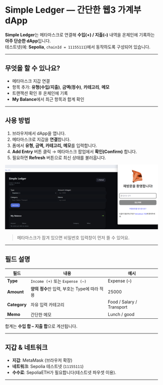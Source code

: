 # Simple Ledger — 간단한 웹3 가계부 dApp

**Simple Ledger**는 메타마스크로 연결해 **수입(+) / 지출(–)** 내역을 온체인에 기록하는 **아주 단순한 dApp**입니다.  
테스트넷(예: **Sepolia**, `chainId = 11155111`)에서 동작하도록 구성되어 있습니다.

---

## 무엇을 할 수 있나요?

- 메타마스크 지갑 연결
- 항목 추가: **유형(수입/지출)**, **금액(정수)**, **카테고리**, **메모**
- 트랜잭션 확인 후 온체인에 기록
- **My Balance**에서 최근 항목과 합계 확인

---

## 사용 방법

1. 브라우저에서 dApp을 엽니다.
2. 메타마스크로 지갑을 **연결**합니다.
3. 폼에서 **유형, 금액, 카테고리, 메모**를 입력합니다.
4. **Add Entry** 버튼 클릭 → 메타마스크 팝업에서 **확인(Confirm)** 합니다.
5. 필요하면 **Refresh** 버튼으로 최신 상태를 불러옵니다.

![메타마스크 잠금 해제 화면](./1.png)
> 메타마스크가 잠겨 있으면 비밀번호 입력창이 먼저 뜰 수 있어요.

---

## 필드 설명

| 필드 | 내용 | 예시 |
|---|---|---|
| **Type** | `Income (+)` 또는 `Expense (–)` | Expense (–) |
| **Amount** | **양의 정수**만 입력, 부호는 Type에 따라 적용 | 25000 |
| **Category** | 자유 입력 카테고리 | Food / Salary / Transport |
| **Memo** | 간단한 메모 | Lunch / good |

합계는 **수입 합 – 지출 합**으로 계산됩니다.

---

## 지갑 & 네트워크

- **지갑**: MetaMask (브라우저 확장)
- **네트워크**: Sepolia 테스트넷 (`11155111`)
- **수수료**: SepoliaETH가 필요합니다(테스트넷 파우셋 이용).

---
